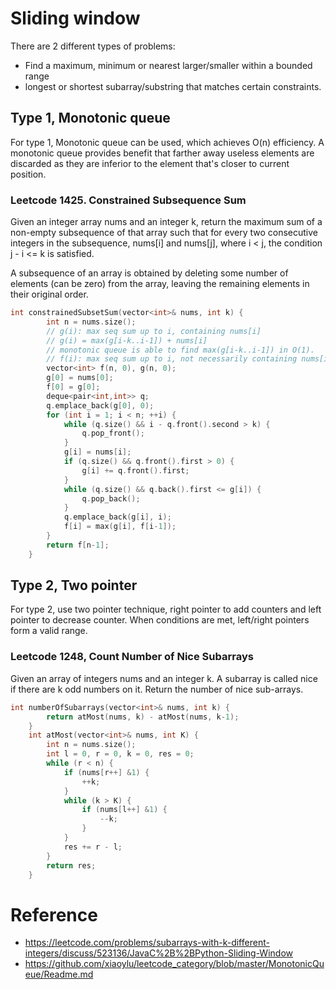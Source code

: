 # Sliding window
There are 2 different types of problems:
* Find a maximum, minimum  or nearest larger/smaller within a bounded range
* longest or shortest subarray/substring that matches certain constraints.

## Type 1, Monotonic queue
For type 1, Monotonic queue can be used, which achieves O(n) efficiency. 
A monotonic queue provides benefit that farther away useless elements are discarded
as they are inferior to the element that's closer to current position.

### Leetcode 1425. Constrained Subsequence Sum
Given an integer array nums and an integer k, return the maximum sum of a non-empty subsequence of that array such that for every two consecutive integers in the subsequence, nums[i] and nums[j], where i < j, the condition j - i <= k is satisfied.

A subsequence of an array is obtained by deleting some number of elements (can be zero) from the array, leaving the remaining elements in their original order.

```c++
int constrainedSubsetSum(vector<int>& nums, int k) {
        int n = nums.size();
        // g(i): max seq sum up to i, containing nums[i]
        // g(i) = max(g[i-k..i-1]) + nums[i]
        // monotonic queue is able to find max(g[i-k..i-1]) in O(1).
        // f(i): max seq sum up to i, not necessarily containing nums[i]
        vector<int> f(n, 0), g(n, 0);
        g[0] = nums[0];
        f[0] = g[0];
        deque<pair<int,int>> q;
        q.emplace_back(g[0], 0);
        for (int i = 1; i < n; ++i) {
            while (q.size() && i - q.front().second > k) {
                q.pop_front();
            }
            g[i] = nums[i];
            if (q.size() && q.front().first > 0) {
                g[i] += q.front().first;
            }
            while (q.size() && q.back().first <= g[i]) {
                q.pop_back();
            }
            q.emplace_back(g[i], i);
            f[i] = max(g[i], f[i-1]);
        }
        return f[n-1];
    }
```

## Type 2, Two pointer
For type 2, use two pointer technique, right pointer to add counters and left pointer
to decrease counter. When conditions are met, left/right pointers form a valid range.

### Leetcode 1248, Count Number of Nice Subarrays
Given an array of integers nums and an integer k. A subarray is called nice if there are k odd numbers on it.
Return the number of nice sub-arrays.
```c++
int numberOfSubarrays(vector<int>& nums, int k) {
        return atMost(nums, k) - atMost(nums, k-1);
    }
    int atMost(vector<int>& nums, int K) {
        int n = nums.size();
        int l = 0, r = 0, k = 0, res = 0;
        while (r < n) {
            if (nums[r++] &1) {
                ++k;
            }
            while (k > K) {
                if (nums[l++] &1) {
                    --k;
                }
            }
            res += r - l;
        }
        return res;
    }
```

# Reference
* https://leetcode.com/problems/subarrays-with-k-different-integers/discuss/523136/JavaC%2B%2BPython-Sliding-Window
* https://github.com/xiaoylu/leetcode_category/blob/master/MonotonicQueue/Readme.md
